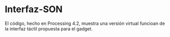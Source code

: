 # Interfaz-SON
El código, hecho en Processing 4.2, muestra una versión virtual funcioan de la interfaz táctil propuesta para el gadget.
